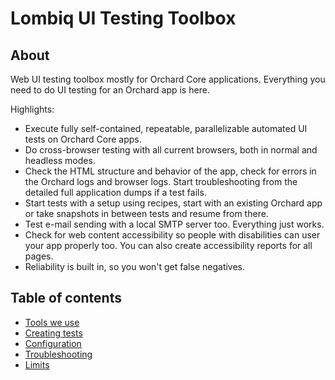 # Lombiq UI Testing Toolbox



## About

Web UI testing toolbox mostly for Orchard Core applications. Everything you need to do UI testing for an Orchard app is here.

Highlights:

- Execute fully self-contained, repeatable, parallelizable automated UI tests on Orchard Core apps.
- Do cross-browser testing with all current browsers, both in normal and headless modes.
- Check the HTML structure and behavior of the app, check for errors in the Orchard logs and browser logs. Start troubleshooting from the detailed full application dumps if a test fails.
- Start tests with a setup using recipes, start with an existing Orchard app or take snapshots in between tests and resume from there.
- Test e-mail sending with a local SMTP server too. Everything just works.
- Check for web content accessibility so people with disabilities can user your app properly too. You can also create accessibility reports for all pages.
- Reliability is built in, so you won't get false negatives.


## Table of contents

- [Tools we use](Lombiq.Tests.UI/Docs/Tools.md)
- [Creating tests](Lombiq.Tests.UI/Docs/CreatingTests.md)
- [Configuration](Lombiq.Tests.UI/Docs/Configuration.md)
- [Troubleshooting](Lombiq.Tests.UI/Docs/Troubleshooting.md)
- [Limits](Lombiq.Tests.UI/Docs/Limits.md)
